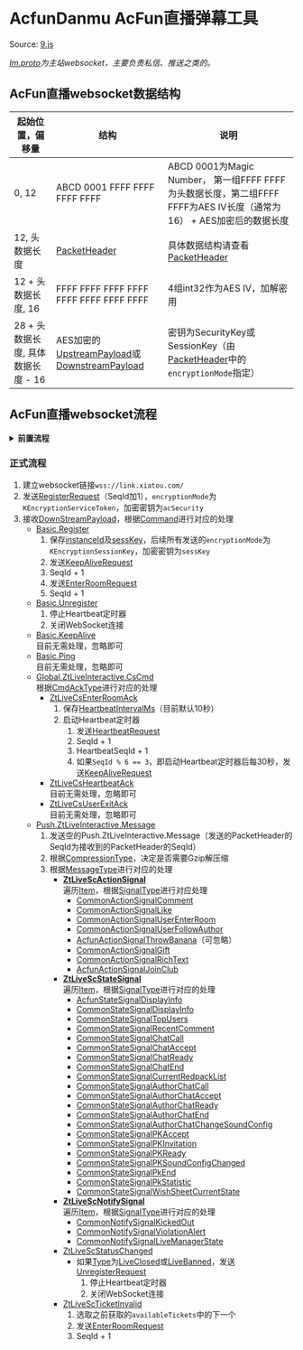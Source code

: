 

# AcfunDanmu AcFun直播弹幕工具

Source: [9.js](https://ali-imgs.acfun.cn/kos/nlav10360/static/js/9.bba02d82.js)

*[Im.proto](https://github.com/wpscott/AcFunDanmaku/blob/e8aaeea0598210ec641bfc0b31ce808a582dacf6/AcFunDanmu/protos/im.basic/Im.proto)为主站websocket，主要负责私信、推送之类的。*

## AcFun直播websocket数据结构

| 起始位置，偏移量  |  结构 |  说明 |
|---|---|---|
|  0, 12 |  ABCD 0001 FFFF FFFF FFFF FFFF |  ABCD 0001为Magic Number， 第一组FFFF FFFF为头数据长度，第二组FFFF FFFF为AES IV长度（通常为16） + AES加密后的数据长度 |
|  12, 头数据长度 | [PacketHeader](https://github.com/wpscott/AcFunDanmaku/blob/e8aaeea0598210ec641bfc0b31ce808a582dacf6/AcFunDanmu/protos/im.basic/PacketHeader.proto) |  具体数据结构请查看[PacketHeader](https://github.com/wpscott/AcFunDanmaku/blob/e8aaeea0598210ec641bfc0b31ce808a582dacf6/AcFunDanmu/protos/im.basic/PacketHeader.proto) |
|  12 + 头数据长度, 16 |  FFFF FFFF FFFF FFFF FFFF FFFF FFFF FFFF |  4组int32作为AES IV，加解密用 |
|  28 + 头数据长度, 具体数据长度 - 16 | AES加密的[UpstreamPayload](https://github.com/wpscott/AcFunDanmaku/blob/e8aaeea0598210ec641bfc0b31ce808a582dacf6/AcFunDanmu/protos/im.basic/UpstreamPayload.proto)或[DownstreamPayload](https://github.com/wpscott/AcFunDanmaku/blob/e8aaeea0598210ec641bfc0b31ce808a582dacf6/AcFunDanmu/protos/im.basic/DownstreamPayload.proto) | 密钥为SecurityKey或SessionKey（由[PacketHeader](https://github.com/wpscott/AcFunDanmaku/blob/e8aaeea0598210ec641bfc0b31ce808a582dacf6/AcFunDanmu/protos/im.basic/PacketHeader.proto)中的`encryptionMode`指定） |

## AcFun直播websocket流程
<details>
  <summary><b>前置流程</b></summary>

 1. 请求`https://live.acfun.cn`获取`_did`Cookies
 2. 获取`userId`、`acSecurity`和`acfun.api.visitor_st`
    * 未登录/匿名用户发送
    POST application/x-www-form-urlencoded请求`https://id.app.acfun.cn/rest/app/visitor/login`，表单数据为`sid=acfun.api.visitor`
    * 已登录用户发送
    POST application/x-www-form-urlencoded请求`https://id.app.acfun.cn/rest/web/token/get`，表单数据为`sid=acfun.midground.api`
3. 获取`availableTickets`、`liveId`和`enterRoomAttach`

    发送POST application/x-www-form-urlencoded请求`https://api.kuaishouzt.com/rest/zt/live/web/startPlay?subBiz=mainApp&kpn=ACFUN_APP&kpf=PC_WEB&userId=[userId]&did=[_did]&acfun.api.visitor_st=[acfun.api.visitor_st/acfun.midground.api_st]`，表单数据为`authorId=[主播Id]`
    
<details>
  <summary>其他请求</summary>
 
  * 获取礼物列表
  
    发送POST application/x-www-form-urlencoded请求`https://api.kuaishouzt.com/rest/zt/live/web/gift/list?subBiz=mainApp&kpn=ACFUN_APP&kpf=PC_WEB&userId=[userId]&did=[_did]&acfun.midground.api_st=[acfun.api.visitor_st/acfun.midground.api_st]`，表单数据为`visitorId=[userId]&liveId=[liveId]`
  * 获取在线观众
  
    发送POST application/x-www-form-urlencoded请求`https://api.kuaishouzt.com/rest/zt/live/web/watchingList?subBiz=mainApp&kpn=ACFUN_APP&kpf=PC_WEB&userId=[userId]&did=[_did]&acfun.midground.api_st=[acfun.api.visitor_st/acfun.midground.api_st]`，表单数据为`visitorId=[userId]&liveId=[liveId]`

  </details>
</details>

### 正式流程
1. 建立websocket链接`wss://link.xiatou.com/`
2. 发送[RegisterRequest](https://github.com/wpscott/AcFunDanmaku/blob/e8aaeea0598210ec641bfc0b31ce808a582dacf6/AcFunDanmu/protos/im.basic/Register.proto#L13)（SeqId加1），`encryptionMode`为`KEncryptionServiceToken`，加密密钥为`acSecurity`
3. 接收[DownStreamPayload](https://github.com/wpscott/AcFunDanmaku/blob/e8aaeea0598210ec641bfc0b31ce808a582dacf6/AcFunDanmu/protos/im.basic/DownstreamPayload.proto#L5)，根据[Command](https://github.com/wpscott/AcFunDanmaku/blob/e8aaeea0598210ec641bfc0b31ce808a582dacf6/AcFunDanmu/protos/im.basic/DownstreamPayload.proto#L6)进行对应的处理
	- [Basic.Register](https://github.com/wpscott/AcFunDanmaku/blob/e8aaeea0598210ec641bfc0b31ce808a582dacf6/AcFunDanmu/protos/im.basic/Register.proto#L38)
      1. 保存[instanceId](https://github.com/wpscott/AcFunDanmaku/blob/e8aaeea0598210ec641bfc0b31ce808a582dacf6/AcFunDanmu/protos/im.basic/Register.proto#L41)及[sessKey](https://github.com/wpscott/AcFunDanmaku/blob/e8aaeea0598210ec641bfc0b31ce808a582dacf6/AcFunDanmu/protos/im.basic/Register.proto#L40)，后续所有发送的`encryptionMode`为`KEncryptionSessionKey`，加密密钥为`sessKey`
      2. 发送[KeepAliveRequest](https://github.com/wpscott/AcFunDanmaku/blob/e8aaeea0598210ec641bfc0b31ce808a582dacf6/AcFunDanmu/protos/im.basic/KeepAlive.proto#L9)
      3. SeqId + 1
      4. 发送[EnterRoomRequest](https://github.com/wpscott/AcFunDanmaku/blob/e8aaeea0598210ec641bfc0b31ce808a582dacf6/AcFunDanmu/protos/zt.live.interactive/ZtLiveCsEnterRoom.proto#L5)
      5. SeqId + 1
	- [Basic.Unregister](https://github.com/wpscott/AcFunDanmaku/blob/e8aaeea0598210ec641bfc0b31ce808a582dacf6/AcFunDanmu/protos/im.basic/Unregister.proto#L7)
      1. 停止Heartbeat定时器
      2. 关闭WebSocket连接
	- [Basic.KeepAlive](https://github.com/wpscott/AcFunDanmaku/blob/e8aaeea0598210ec641bfc0b31ce808a582dacf6/AcFunDanmu/protos/im.basic/KeepAlive.proto#L17)  
    目前无需处理，忽略即可
	- [Basic.Ping](https://github.com/wpscott/AcFunDanmaku/blob/e8aaeea0598210ec641bfc0b31ce808a582dacf6/AcFunDanmu/protos/im.basic/Ping.proto#L15)  
    目前无需处理，忽略即可
	- [Global.ZtLiveInteractive.CsCmd](https://github.com/wpscott/AcFunDanmaku/blob/e8aaeea0598210ec641bfc0b31ce808a582dacf6/AcFunDanmu/protos/zt.live.interactive/ZtLiveCsCmd.proto#L12)  
      根据[CmdAckType](https://github.com/wpscott/AcFunDanmaku/blob/e8aaeea0598210ec641bfc0b31ce808a582dacf6/AcFunDanmu/protos/zt.live.interactive/ZtLiveCsCmd.proto#L13)进行对应的处理
      - [ZtLiveCsEnterRoomAck](https://github.com/wpscott/AcFunDanmaku/blob/e8aaeea0598210ec641bfc0b31ce808a582dacf6/AcFunDanmu/protos/zt.live.interactive/ZtLiveCsEnterRoom.proto#L13)
          1. 保存[HeartbeatIntervalMs](https://github.com/wpscott/AcFunDanmaku/blob/e8aaeea0598210ec641bfc0b31ce808a582dacf6/AcFunDanmu/protos/zt.live.interactive/ZtLiveCsEnterRoom.proto#L14)（目前默认10秒）
          2. 启动Heartbeat定时器
             1. 发送[HeartbeatRequest](https://github.com/wpscott/AcFunDanmaku/blob/e8aaeea0598210ec641bfc0b31ce808a582dacf6/AcFunDanmu/protos/zt.live.interactive/ZtLiveCsHeartbeat.proto#L5)
             2. SeqId + 1
             3. HeartbeatSeqId + 1
             4. 如果`SeqId % 6 == 3`，即启动Heartbeat定时器后每30秒，发送[KeepAliveRequest](https://github.com/wpscott/AcFunDanmaku/blob/e8aaeea0598210ec641bfc0b31ce808a582dacf6/AcFunDanmu/protos/im.basic/KeepAlive.proto#L9)
      - [ZtLiveCsHeartbeatAck](https://github.com/wpscott/AcFunDanmaku/blob/e8aaeea0598210ec641bfc0b31ce808a582dacf6/AcFunDanmu/protos/zt.live.interactive/ZtLiveCsHeartbeat.proto#L10)  
         目前无需处理，忽略即可
      - [ZtLiveCsUserExitAck](https://github.com/wpscott/AcFunDanmaku/blob/e8aaeea0598210ec641bfc0b31ce808a582dacf6/AcFunDanmu/protos/zt.live.interactive/ZtLiveCsUserExit.proto#L7)  
         目前无需处理，忽略即可
	- [Push.ZtLiveInteractive.Message](https://github.com/wpscott/AcFunDanmaku/blob/e8aaeea0598210ec641bfc0b31ce808a582dacf6/AcFunDanmu/protos/zt.live.interactive/ZtLiveScMessage.proto#L5)
      1. 发送空的Push.ZtLiveInteractive.Message（发送的PacketHeader的SeqId为接收到的PacketHeader的SeqId）
      2. 根据[CompressionType](https://github.com/wpscott/AcFunDanmaku/blob/e8aaeea0598210ec641bfc0b31ce808a582dacf6/AcFunDanmu/protos/zt.live.interactive/ZtLiveScMessage.proto#L7)，决定是否需要Gzip解压缩
      3. 根据[MessageType](https://github.com/wpscott/AcFunDanmaku/blob/e8aaeea0598210ec641bfc0b31ce808a582dacf6/AcFunDanmu/protos/zt.live.interactive/ZtLiveScMessage.proto#L6)进行对应的处理  
          - **[ZtLiveScActionSignal](https://github.com/wpscott/AcFunDanmaku/blob/e8aaeea0598210ec641bfc0b31ce808a582dacf6/AcFunDanmu/protos/zt.live.interactive/ZtLiveScActionSignal.proto#L7)**  
        遍历[Item](https://github.com/wpscott/AcFunDanmaku/blob/e8aaeea0598210ec641bfc0b31ce808a582dacf6/AcFunDanmu/protos/zt.live.interactive/ZtLiveActionSignalItem.proto#L5)，根据[SignalType](https://github.com/wpscott/AcFunDanmaku/blob/e8aaeea0598210ec641bfc0b31ce808a582dacf6/AcFunDanmu/protos/zt.live.interactive/ZtLiveActionSignalItem.proto#L6)进行对应处理  
            - [CommonActionSignalComment](https://github.com/wpscott/AcFunDanmaku/blob/e8aaeea0598210ec641bfc0b31ce808a582dacf6/AcFunDanmu/protos/zt.live.interactive/CommonActionSignalComment.proto#L7)
            - [CommonActionSignalLike](https://github.com/wpscott/AcFunDanmaku/blob/e8aaeea0598210ec641bfc0b31ce808a582dacf6/AcFunDanmu/protos/zt.live.interactive/CommonActionSignalLike.proto#L7)
            - [CommonActionSignalUserEnterRoom](https://github.com/wpscott/AcFunDanmaku/blob/e8aaeea0598210ec641bfc0b31ce808a582dacf6/AcFunDanmu/protos/zt.live.interactive/CommonActionSignalUserEnterRoom.proto#L7)
            - [CommonActionSignalUserFollowAuthor](https://github.com/wpscott/AcFunDanmaku/blob/e8aaeea0598210ec641bfc0b31ce808a582dacf6/AcFunDanmu/protos/zt.live.interactive/CommonActionSignalUserFollowAuthor.proto#L7)
            - [AcfunActionSignalThrowBanana](https://github.com/wpscott/AcFunDanmaku/blob/e8aaeea0598210ec641bfc0b31ce808a582dacf6/AcFunDanmu/protos/im.basic/acfun.live.proto#L10)（可忽略）
            - [CommonActionSignalGift](https://github.com/wpscott/AcFunDanmaku/blob/e8aaeea0598210ec641bfc0b31ce808a582dacf6/AcFunDanmu/protos/zt.live.interactive/CommonActionSignalGift.proto#L8)
            - [CommonActionSignalRichText](https://github.com/wpscott/AcFunDanmaku/blob/e8aaeea0598210ec641bfc0b31ce808a582dacf6/AcFunDanmu/protos/zt.live.interactive/CommonActionSignalRichText.proto#L8)
            - [AcfunActionSignalJoinClub](https://github.com/wpscott/AcFunDanmaku/blob/e8aaeea0598210ec641bfc0b31ce808a582dacf6/AcFunDanmu/protos/im.basic/acfun.live.proto#L20)
          - **[ZtLiveScStateSignal](https://github.com/wpscott/AcFunDanmaku/blob/e8aaeea0598210ec641bfc0b31ce808a582dacf6/AcFunDanmu/protos/zt.live.interactive/ZtLiveScStateSignal.proto#L7)**  
        遍历[Item](https://github.com/wpscott/AcFunDanmaku/blob/e8aaeea0598210ec641bfc0b31ce808a582dacf6/AcFunDanmu/protos/zt.live.interactive/ZtLiveStateSignalItem.proto#L5)，根据[SignalType](https://github.com/wpscott/AcFunDanmaku/blob/e8aaeea0598210ec641bfc0b31ce808a582dacf6/AcFunDanmu/protos/zt.live.interactive/ZtLiveStateSignalItem.proto#L6)进行对应的处理
            - [AcfunStateSignalDisplayInfo](https://github.com/wpscott/AcFunDanmaku/blob/e8aaeea0598210ec641bfc0b31ce808a582dacf6/AcFunDanmu/protos/im.basic/acfun.live.proto#L16)
            - [CommonStateSignalDisplayInfo](https://github.com/wpscott/AcFunDanmaku/blob/e8aaeea0598210ec641bfc0b31ce808a582dacf6/AcFunDanmu/protos/zt.live.interactive/CommonStateSignalDisplayInfo.proto#L5)
            - [CommonStateSignalTopUsers](https://github.com/wpscott/AcFunDanmaku/blob/e8aaeea0598210ec641bfc0b31ce808a582dacf6/AcFunDanmu/protos/zt.live.interactive/CommonStateSignalTopUsers.proto#L7)
            - [CommonStateSignalRecentComment](https://github.com/wpscott/AcFunDanmaku/blob/e8aaeea0598210ec641bfc0b31ce808a582dacf6/AcFunDanmu/protos/zt.live.interactive/CommonStateSignalRecentComment.proto#L7)
            - [CommonStateSignalChatCall](https://github.com/wpscott/AcFunDanmaku/blob/e8aaeea0598210ec641bfc0b31ce808a582dacf6/AcFunDanmu/protos/zt.live.interactive/CommonStateSignalChatCall.proto#L5)
            - [CommonStateSignalChatAccept](https://github.com/wpscott/AcFunDanmaku/blob/e8aaeea0598210ec641bfc0b31ce808a582dacf6/AcFunDanmu/protos/zt.live.interactive/CommonStateSignalChatAccept.proto#L7)
            - [CommonStateSignalChatReady](https://github.com/wpscott/AcFunDanmaku/blob/e8aaeea0598210ec641bfc0b31ce808a582dacf6/AcFunDanmu/protos/zt.live.interactive/CommonStateSignalChatReady.proto#L8)
            - [CommonStateSignalChatEnd](https://github.com/wpscott/AcFunDanmaku/blob/e8aaeea0598210ec641bfc0b31ce808a582dacf6/AcFunDanmu/protos/zt.live.interactive/CommonStateSignalChatEnd.proto#L5)
            - [CommonStateSignalCurrentRedpackList](https://github.com/wpscott/AcFunDanmaku/blob/e8aaeea0598210ec641bfc0b31ce808a582dacf6/AcFunDanmu/protos/zt.live.interactive/CommonStateSignalCurrentRedpackList.proto#L7)
            - [CommonStateSignalAuthorChatCall](https://github.com/wpscott/AcFunDanmaku/blob/e8aaeea0598210ec641bfc0b31ce808a582dacf6/AcFunDanmu/protos/zt.live.interactive/CommonStateSignalAuthorChatCall.proto#L7)
            - [CommonStateSignalAuthorChatAccept](https://github.com/wpscott/AcFunDanmaku/blob/e8aaeea0598210ec641bfc0b31ce808a582dacf6/AcFunDanmu/protos/zt.live.interactive/CommonStateSignalAuthorChatAccept.proto#L5)
            - [CommonStateSignalAuthorChatReady](https://github.com/wpscott/AcFunDanmaku/blob/e8aaeea0598210ec641bfc0b31ce808a582dacf6/AcFunDanmu/protos/zt.live.interactive/CommonStateSignalAuthorChatReady.proto#L7)
            - [CommonStateSignalAuthorChatEnd](https://github.com/wpscott/AcFunDanmaku/blob/e8aaeea0598210ec641bfc0b31ce808a582dacf6/AcFunDanmu/protos/zt.live.interactive/CommonStateSignalAuthorChatEnd.proto#L5)
            - [CommonStateSignalAuthorChatChangeSoundConfig](https://github.com/wpscott/AcFunDanmaku/blob/e8aaeea0598210ec641bfc0b31ce808a582dacf6/AcFunDanmu/protos/zt.live.interactive/CommonStateSignalAuthorChatChangeSoundConfig.proto#L5)
            - [CommonStateSignalPKAccept](https://github.com/wpscott/AcFunDanmaku/blob/e8aaeea0598210ec641bfc0b31ce808a582dacf6/AcFunDanmu/protos/zt.live.interactive/CommonStateSignalPKAccept.proto#L5)
            - [CommonStateSignalPKInvitation](https://github.com/wpscott/AcFunDanmaku/blob/e8aaeea0598210ec641bfc0b31ce808a582dacf6/AcFunDanmu/protos/zt.live.interactive/CommonStateSignalPKInvitation.proto#L7)
            - [CommonStateSignalPKReady](https://github.com/wpscott/AcFunDanmaku/blob/e8aaeea0598210ec641bfc0b31ce808a582dacf6/AcFunDanmu/protos/zt.live.interactive/CommonStateSignalPKReady.proto#L7)
            - [CommonStateSignalPKSoundConfigChanged](https://github.com/wpscott/AcFunDanmaku/blob/e8aaeea0598210ec641bfc0b31ce808a582dacf6/AcFunDanmu/protos/zt.live.interactive/CommonStateSignalPKSoundConfigChanged.proto#L5)
            - [CommonStateSignalPkEnd](https://github.com/wpscott/AcFunDanmaku/blob/e8aaeea0598210ec641bfc0b31ce808a582dacf6/AcFunDanmu/protos/zt.live.interactive/CommonStateSignalPkEnd.proto#L5)
            - [CommonStateSignalPkStatistic](https://github.com/wpscott/AcFunDanmaku/blob/e8aaeea0598210ec641bfc0b31ce808a582dacf6/AcFunDanmu/protos/zt.live.interactive/CommonStateSignalPkStatistic.proto#L9)
            - [CommonStateSignalWishSheetCurrentState](https://github.com/wpscott/AcFunDanmaku/blob/e8aaeea0598210ec641bfc0b31ce808a582dacf6/AcFunDanmu/protos/zt.live.interactive/CommonStateSignalWishSheetCurrentState.proto#L5)
          - **[ZtLiveScNotifySignal](https://github.com/wpscott/AcFunDanmaku/blob/e8aaeea0598210ec641bfc0b31ce808a582dacf6/AcFunDanmu/protos/zt.live.interactive/ZtLiveScNotifySignal.proto#L7)**  
      遍历[Item](https://github.com/wpscott/AcFunDanmaku/blob/e8aaeea0598210ec641bfc0b31ce808a582dacf6/AcFunDanmu/protos/zt.live.interactive/ZtLiveNotifySignalItem.proto#L5)，根据[SignalType](https://github.com/wpscott/AcFunDanmaku/blob/e8aaeea0598210ec641bfc0b31ce808a582dacf6/AcFunDanmu/protos/zt.live.interactive/ZtLiveNotifySignalItem.proto#L6)进行对应的处理
            - [CommonNotifySignalKickedOut](https://github.com/wpscott/AcFunDanmaku/blob/e8aaeea0598210ec641bfc0b31ce808a582dacf6/AcFunDanmu/protos/zt.live.interactive/CommonNotifySignalKickedOut.proto#L5)
            - [CommonNotifySignalViolationAlert](https://github.com/wpscott/AcFunDanmaku/blob/e8aaeea0598210ec641bfc0b31ce808a582dacf6/AcFunDanmu/protos/zt.live.interactive/CommonNotifySignalViolationAlert.proto#L5)
            - [CommonNotifySignalLiveManagerState](https://github.com/wpscott/AcFunDanmaku/blob/e8aaeea0598210ec641bfc0b31ce808a582dacf6/AcFunDanmu/protos/zt.live.interactive/CommonNotifySignalLiveManagerState.proto#L5)
          - [ZtLiveScStatusChanged](https://github.com/wpscott/AcFunDanmaku/blob/e8aaeea0598210ec641bfc0b31ce808a582dacf6/AcFunDanmu/protos/zt.live.interactive/ZtLiveScStatusChanged.proto#L5)
            - 如果[Type](https://github.com/wpscott/AcFunDanmaku/blob/e8aaeea0598210ec641bfc0b31ce808a582dacf6/AcFunDanmu/protos/zt.live.interactive/ZtLiveScStatusChanged.proto#L6)为[LiveClosed](https://github.com/wpscott/AcFunDanmaku/blob/e8aaeea0598210ec641bfc0b31ce808a582dacf6/AcFunDanmu/protos/zt.live.interactive/ZtLiveScStatusChanged.proto#L12)或[LiveBanned](https://github.com/wpscott/AcFunDanmaku/blob/e8aaeea0598210ec641bfc0b31ce808a582dacf6/AcFunDanmu/protos/zt.live.interactive/ZtLiveScStatusChanged.proto#L15)，发送[UnregisterRequest](https://github.com/wpscott/AcFunDanmaku/blob/e8aaeea0598210ec641bfc0b31ce808a582dacf6/AcFunDanmu/protos/im.basic/Unregister.proto#L5)
               1. 停止Heartbeat定时器
               2. 关闭WebSocket连接
          - [ZtLiveScTicketInvalid](https://github.com/wpscott/AcFunDanmaku/blob/e8aaeea0598210ec641bfc0b31ce808a582dacf6/AcFunDanmu/protos/zt.live.interactive/ZtLiveScTicketInvalid.proto#L5)
            1. 选取之前获取的`availableTickets`中的下一个
            2. 发送[EnterRoomRequest](https://github.com/wpscott/AcFunDanmaku/blob/e8aaeea0598210ec641bfc0b31ce808a582dacf6/AcFunDanmu/protos/zt.live.interactive/ZtLiveCsEnterRoom.proto#L5)
            3. SeqId + 1

